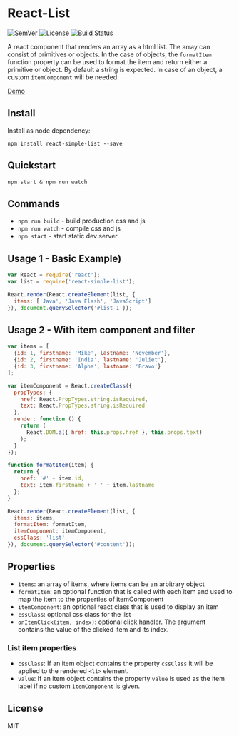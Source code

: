 # React-List

[![SemVer]](http://semver.org)
[![License]](https://github.com/tjunghans/react-list/blob/master/LICENCE)
[![Build Status](https://travis-ci.org/tjunghans/react-list.svg?branch=master)](https://travis-ci.org/tjunghans/react-list)

A react component that renders an array as a html list. The array can consist of
primitives or objects. In the case of objects, the `formatItem` function
property can be used to format the item and return either a primitive or
 object. By default a string is expected. In case of an object, a custom `itemComponent` will be needed.

[Demo](http://tangiblej.neocities.org/react-list-example-v2.html)

## Install

Install as node dependency:

```
npm install react-simple-list --save
```


## Quickstart

```
npm start & npm run watch
```


## Commands

- `npm run build` - build production css and js
- `npm run watch` - compile css and js
- `npm start` - start static dev server


## Usage 1 - Basic Example)

```javascript
var React = require('react');
var list = require('react-simple-list');

React.render(React.createElement(list, {
  items: ['Java', 'Java Flash', 'JavaScript']
}), document.querySelector('#list-1'));

```


## Usage 2 - With item component and filter

```javascript
var items = [
  {id: 1, firstname: 'Mike', lastname: 'November'},
  {id: 2, firstname: 'India', lastname: 'Juliet'},
  {id: 3, firstname: 'Alpha', lastname: 'Bravo'}
];

var itemComponent = React.createClass({
  propTypes: {
    href: React.PropTypes.string.isRequired,
    text: React.PropTypes.string.isRequired
  },
  render: function () {
    return (
      React.DOM.a({ href: this.props.href }, this.props.text)
    );
  }
});

function formatItem(item) {
  return {
    href: '#' + item.id,
    text: item.firstname + ' ' + item.lastname
  };
}

React.render(React.createElement(list, {
  items: items,
  formatItem: formatItem,
  itemComponent: itemComponent,
  cssClass: 'list'
}), document.querySelector('#content'));

```


## Properties

- `items`: an array of items, where items can be an arbitrary object
- `formatItem`: an optional function that is called with each item and used to map the item to the properties of itemComponent
- `itemComponent`: an optional react class that is used to display an item
- `cssClass`: optional css class for the list
- `onItemClick(item, index)`: optional click handler. The argument contains the value of the clicked item and its index.

### List item properties

- `cssClass`: If an item object contains the property `cssClass` it will be applied to the rendered `<li>` element.
- `value`: If an item object contains the property `value` is used as the item
  label if no custom `itemComponent` is given.


## License

MIT

[SemVer]: http://img.shields.io/:semver-%E2%9C%93-brightgreen.svg
[License]: http://img.shields.io/npm/l/mochify.svg


